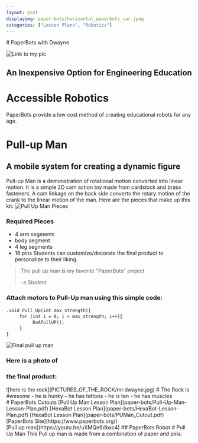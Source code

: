 ```yaml
---
layout: post
displayimg: paper-bots/horizontal_paperbots_car.jpeg
categories: ["Lesson Plans", "Robotics"]
---
```


<div class="site_title" markdown="1">
# PaperBots with Dwayne
</div>

<div class="image_text_overlay" markdown="1">

![Link to my pic](paper-bots/cutie-pie.jpg)
## An Inexpensive Option for Engineering Education
# Accessible Robotics
PaperBots provide a low cost method of
creating educational robots for any age.
</div>

<div class="free_write" markdown="1">

# Pull-up Man
## A mobile system for creating a dynamic figure
Pull-up Man is a demonstration of rotational motion converted into linear motion.  It is a simple 2D cam action toy made from cardstock and brass fasteners.  A cam linkage on the back side converts the rotary motion of the crank to the linear motion of the man.  Here are the pieces that make up this kit:
![Pull Up Man Pieces](paper-bots/pull-up-pieces.jpeg)
### Required Pieces
- 4 arm segments
- body segment
- 4 leg segments
- 16 pins
 Students can customize/decorate the final product to personalize to their liking.
> The pull up man is my favorite "PaperBots" project
>
> -a Student
### Attach motors to Pull-Up man using this simple code:

```
.void Pull_Up(int max_strength){
     for (int i = 0; i < max_strength; i++){
          DoAPullUP();
     }
}

```
![Final pull up man](PICTURES_OF_THE_ROCK/therock.png)
### Here is a photo of
### the final product:
</div>
<div class="free_write" markdown="1">
![here is the rock](PICTURES_OF_THE_ROCK/mr.dwayne.jpg)
# The Rock is Awesome
- he is hunky
- he has tattoos
- he is tan
- he has muscles
</div>
<div class="document" markdown="1">
# PaperBots Cutouts
[Pull Up Man Lesson Plan](paper-bots/Pull-Up-Man-Lesson-Plan.pdf)
[HexaBot Lesson Plan](paper-bots/HexaBot-Lesson-Plan.pdf)
[HexaBot Lesson Plan](paper-bots/PUMan_Cutout.pdf)
[PaperBots Site](https://www.paperbots.org/)
</div>

<div class="video_text_overlay" markdown="1">
[Pull up man](https://youtu.be/uXMQn6dbxc4)
## PaperBots Robot
# Pull Up Man
This Pull up man is made from a combination of paper and pins.
</div>
